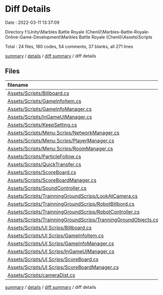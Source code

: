 # Diff Details

Date : 2022-03-11 13:37:09

Directory f:\Unity\Marbles Battle Royale (Chenli)\Marbles-Battle-Royale-Online-Game-Development\Marbles Battle Royale (Chenli)\Assets\Scripts

Total : 24 files,  180 codes, 54 comments, 37 blanks, all 271 lines

[summary](results.md) / [details](details.md) / [diff summary](diff.md) / diff details

## Files
| filename | language | code | comment | blank | total |
| :--- | :--- | ---: | ---: | ---: | ---: |
| [Assets/Scripts/Billboard.cs](/Assets/Scripts/Billboard.cs) | C# | -46 | -3 | -3 | -52 |
| [Assets/Scripts/GameInfoItem.cs](/Assets/Scripts/GameInfoItem.cs) | C# | -32 | -1 | -3 | -36 |
| [Assets/Scripts/GameInfoManager.cs](/Assets/Scripts/GameInfoManager.cs) | C# | -27 | -15 | -4 | -46 |
| [Assets/Scripts/InGameUIManager.cs](/Assets/Scripts/InGameUIManager.cs) | C# | -74 | -14 | -7 | -95 |
| [Assets/Scripts/KeepSetting.cs](/Assets/Scripts/KeepSetting.cs) | C# | 26 | 16 | 7 | 49 |
| [Assets/Scripts/Menu Scrips/NetworkManager.cs](/Assets/Scripts/Menu%20Scrips/NetworkManager.cs) | C# | 4 | 1 | 2 | 7 |
| [Assets/Scripts/Menu Scrips/PlayerManager.cs](/Assets/Scripts/Menu%20Scrips/PlayerManager.cs) | C# | 3 | 2 | 1 | 6 |
| [Assets/Scripts/Menu Scrips/RoomManager.cs](/Assets/Scripts/Menu%20Scrips/RoomManager.cs) | C# | -2 | 0 | -7 | -9 |
| [Assets/Scripts/ParticleFollow.cs](/Assets/Scripts/ParticleFollow.cs) | C# | -5 | 5 | 0 | 0 |
| [Assets/Scripts/QuickTransfer.cs](/Assets/Scripts/QuickTransfer.cs) | C# | -1 | 11 | 4 | 14 |
| [Assets/Scripts/ScoreBoard.cs](/Assets/Scripts/ScoreBoard.cs) | C# | -66 | -3 | -8 | -77 |
| [Assets/Scripts/ScoreBoardManager.cs](/Assets/Scripts/ScoreBoardManager.cs) | C# | -61 | -37 | -13 | -111 |
| [Assets/Scripts/SoundController.cs](/Assets/Scripts/SoundController.cs) | C# | 50 | 8 | 11 | 69 |
| [Assets/Scripts/TrainningGroundScrips/LookAtCamera.cs](/Assets/Scripts/TrainningGroundScrips/LookAtCamera.cs) | C# | 15 | 2 | 4 | 21 |
| [Assets/Scripts/TrainningGroundScrips/RobotBillbord.cs](/Assets/Scripts/TrainningGroundScrips/RobotBillbord.cs) | C# | 23 | 2 | 3 | 28 |
| [Assets/Scripts/TrainningGroundScrips/RobotController.cs](/Assets/Scripts/TrainningGroundScrips/RobotController.cs) | C# | 45 | 1 | 8 | 54 |
| [Assets/Scripts/TrainningGroundScrips/TranningGroundObjects.cs](/Assets/Scripts/TrainningGroundScrips/TranningGroundObjects.cs) | C# | 19 | 3 | 4 | 26 |
| [Assets/Scripts/UI Scrips/Billboard.cs](/Assets/Scripts/UI%20Scrips/Billboard.cs) | C# | 46 | 3 | 3 | 52 |
| [Assets/Scripts/UI Scrips/GameInfoItem.cs](/Assets/Scripts/UI%20Scrips/GameInfoItem.cs) | C# | 32 | 1 | 3 | 36 |
| [Assets/Scripts/UI Scrips/GameInfoManager.cs](/Assets/Scripts/UI%20Scrips/GameInfoManager.cs) | C# | 26 | 16 | 4 | 46 |
| [Assets/Scripts/UI Scrips/InGameUIManager.cs](/Assets/Scripts/UI%20Scrips/InGameUIManager.cs) | C# | 74 | 14 | 7 | 95 |
| [Assets/Scripts/UI Scrips/ScoreBoard.cs](/Assets/Scripts/UI%20Scrips/ScoreBoard.cs) | C# | 66 | 3 | 8 | 77 |
| [Assets/Scripts/UI Scrips/ScoreBoardManager.cs](/Assets/Scripts/UI%20Scrips/ScoreBoardManager.cs) | C# | 61 | 37 | 13 | 111 |
| [Assets/Scripts/cameraDist.cs](/Assets/Scripts/cameraDist.cs) | C# | 4 | 2 | 0 | 6 |

[summary](results.md) / [details](details.md) / [diff summary](diff.md) / diff details